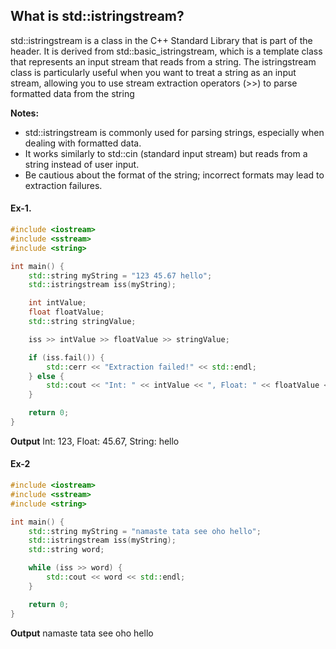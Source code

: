 ## What is std::istringstream?

std::istringstream is a class in the C++ Standard Library that is part of the <sstream> header. It is derived from std::basic_istringstream, which is a template class that represents an input stream that reads from a string. The istringstream class is particularly useful when you want to treat a string as an input stream, allowing you to use stream extraction operators (>>) to parse formatted data from the string

**Notes:**

-   std::istringstream is commonly used for parsing strings, especially when dealing with formatted data.
-   It works similarly to std::cin (standard input stream) but reads from a string instead of user input.
-   Be cautious about the format of the string; incorrect formats may lead to extraction failures.

#### Ex-1.

```cpp
#include <iostream>
#include <sstream>
#include <string>

int main() {
    std::string myString = "123 45.67 hello";
    std::istringstream iss(myString);

    int intValue;
    float floatValue;
    std::string stringValue;

    iss >> intValue >> floatValue >> stringValue;

    if (iss.fail()) {
        std::cerr << "Extraction failed!" << std::endl;
    } else {
        std::cout << "Int: " << intValue << ", Float: " << floatValue << ", String: " << stringValue << std::endl;
    }

    return 0;
}
```

**Output**
Int: 123, Float: 45.67, String: hello

#### Ex-2

```cpp
#include <iostream>
#include <sstream>
#include <string>

int main() {
    std::string myString = "namaste tata see oho hello";
    std::istringstream iss(myString);
    std::string word;

    while (iss >> word) {
        std::cout << word << std::endl;
    }

    return 0;
}
```

**Output**
namaste
tata
see
oho
hello
